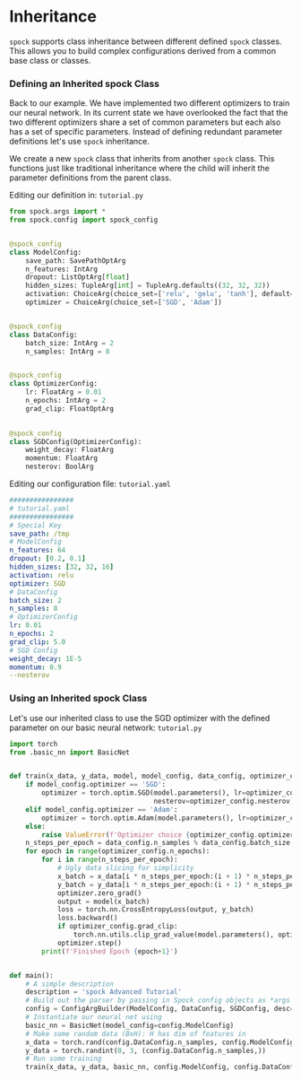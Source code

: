 # Inheritance

`spock` supports class inheritance between different defined `spock` classes. This allows you to build complex 
configurations derived from a common base class or classes.

### Defining an Inherited spock Class

Back to our example. We have implemented two different optimizers to train our neural network. In its current state
we have overlooked the fact that the two different optimizers share a set of common parameters but each also has a 
set of specific parameters. Instead of defining redundant parameter definitions let's use `spock` inheritance.

We create a new `spock` class that inherits from another `spock` class. This functions just like traditional inheritance
where the child will inherit the parameter definitions from the parent class.

Editing our definition in: `tutorial.py`

```python
from spock.args import *
from spock.config import spock_config


@spock_config
class ModelConfig:
    save_path: SavePathOptArg
    n_features: IntArg
    dropout: ListOptArg[float]
    hidden_sizes: TupleArg[int] = TupleArg.defaults((32, 32, 32))
    activation: ChoiceArg(choice_set=['relu', 'gelu', 'tanh'], default='relu')
    optimizer = ChoiceArg(choice_set=['SGD', 'Adam'])


@spock_config
class DataConfig:
    batch_size: IntArg = 2
    n_samples: IntArg = 8


@spock_config
class OptimizerConfig:
    lr: FloatArg = 0.01
    n_epochs: IntArg = 2
    grad_clip: FloatOptArg
    

@spock_config
class SGDConfig(OptimizerConfig):
    weight_decay: FloatArg
    momentum: FloatArg
    nesterov: BoolArg

```

Editing our configuration file: `tutorial.yaml`

```yaml
################
# tutorial.yaml
################
# Special Key
save_path: /tmp
# ModelConfig
n_features: 64
dropout: [0.2, 0.1]
hidden_sizes: [32, 32, 16]
activation: relu
optimizer: SGD
# DataConfig
batch_size: 2
n_samples: 8
# OptimizerConfig
lr: 0.01
n_epochs: 2
grad_clip: 5.0
# SGD Config
weight_decay: 1E-5
momentum: 0.9
--nesterov
```

### Using an Inherited spock Class

Let's use our inherited class to use the SGD optimizer with the defined parameter on our basic neural network: 
`tutorial.py`

```python
import torch
from .basic_nn import BasicNet


def train(x_data, y_data, model, model_config, data_config, optimizer_config):
    if model_config.optimizer == 'SGD':
        optimizer = torch.optim.SGD(model.parameters(), lr=optimizer_config.lr, momentum=optimizer_config.momentum,
                                    nesterov=optimizer_config.nesterov)
    elif model_config.optimizer == 'Adam':
        optimizer = torch.optim.Adam(model.parameters(), lr=optimizer_config.lr)
    else:
        raise ValueError(f'Optimizer choice {optimizer_config.optimizer} not available')
    n_steps_per_epoch = data_config.n_samples % data_config.batch_size
    for epoch in range(optimizer_config.n_epochs):
        for i in range(n_steps_per_epoch):
            # Ugly data slicing for simplicity
            x_batch = x_data[i * n_steps_per_epoch:(i + 1) * n_steps_per_epoch, ]
            y_batch = y_data[i * n_steps_per_epoch:(i + 1) * n_steps_per_epoch, ]
            optimizer.zero_grad()
            output = model(x_batch)
            loss = torch.nn.CrossEntropyLoss(output, y_batch)
            loss.backward()
            if optimizer_config.grad_clip:
                torch.nn.utils.clip_grad_value(model.parameters(), optimizer_config.grad_clip)
            optimizer.step()
        print(f'Finished Epoch {epoch+1}')


def main():
    # A simple description
    description = 'spock Advanced Tutorial'
    # Build out the parser by passing in Spock config objects as *args after description
    config = ConfigArgBuilder(ModelConfig, DataConfig, SGDConfig, desc=description).generate()
    # Instantiate our neural net using
    basic_nn = BasicNet(model_config=config.ModelConfig)
    # Make some random data (BxH): H has dim of features in
    x_data = torch.rand(config.DataConfig.n_samples, config.ModelConfig.n_features)
    y_data = torch.randint(0, 3, (config.DataConfig.n_samples,))
    # Run some training
    train(x_data, y_data, basic_nn, config.ModelConfig, config.DataConfig, config.SGDConfig)
```